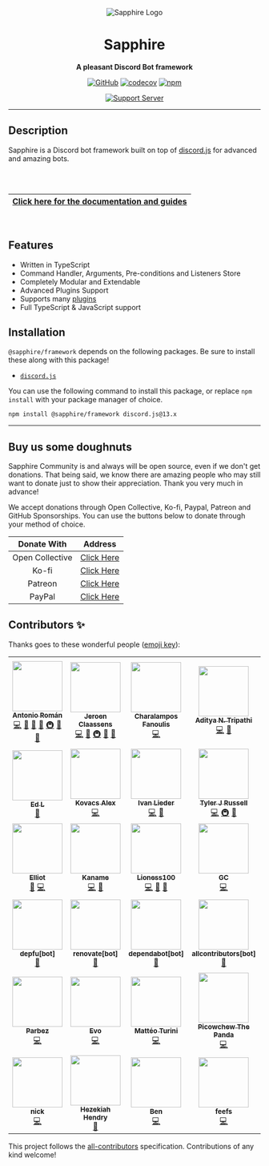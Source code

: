 <div align="center">

![Sapphire Logo](https://cdn.skyra.pw/gh-assets/sapphire-banner.png)

# Sapphire

**A pleasant Discord Bot framework**

[![GitHub](https://img.shields.io/github/license/sapphiredev/framework)](https://github.com/sapphiredev/framework/blob/main/LICENSE.md)
[![codecov](https://codecov.io/gh/sapphiredev/framework/branch/main/graph/badge.svg?token=AHPITY8WY9)](https://codecov.io/gh/sapphiredev/framework)
[![npm](https://img.shields.io/npm/v/@sapphire/framework?color=crimson&logo=npm&style=flat-square)](https://www.npmjs.com/package/@sapphire/framework)

[![Support Server](https://discord.com/api/guilds/737141877803057244/embed.png?style=banner2)](https://sapphirejs.dev/discord)

</div>

---

## Description

Sapphire is a Discord bot framework built on top of [discord.js] for advanced and amazing bots.

<div align="center" style="padding-top: 2rem; padding-bottom: 1rem">

| [**Click here for the documentation and guides**](https://www.sapphirejs.dev/) |
| ------------------------------------------------------------------------------ |

</div>

## Features

-   Written in TypeScript
-   Command Handler, Arguments, Pre-conditions and Listeners Store
-   Completely Modular and Extendable
-   Advanced Plugins Support
-   Supports many [plugins](https://github.com/sapphiredev/plugins)
-   Full TypeScript & JavaScript support

## Installation

`@sapphire/framework` depends on the following packages. Be sure to install these along with this package!

-   [`discord.js`](https://www.npmjs.com/package/discord.js)

You can use the following command to install this package, or replace `npm install` with your package manager of choice.

```sh
npm install @sapphire/framework discord.js@13.x
```

---

## Buy us some doughnuts

Sapphire Community is and always will be open source, even if we don't get donations. That being said, we know there are amazing people who may still want to donate just to show their appreciation. Thank you very much in advance!

We accept donations through Open Collective, Ko-fi, Paypal, Patreon and GitHub Sponsorships. You can use the buttons below to donate through your method of choice.

|   Donate With   |                       Address                       |
| :-------------: | :-------------------------------------------------: |
| Open Collective | [Click Here](https://sapphirejs.dev/opencollective) |
|      Ko-fi      |      [Click Here](https://sapphirejs.dev/kofi)      |
|     Patreon     |    [Click Here](https://sapphirejs.dev/patreon)     |
|     PayPal      |     [Click Here](https://sapphirejs.dev/paypal)     |

## Contributors ✨

Thanks goes to these wonderful people ([emoji key](https://allcontributors.org/docs/en/emoji-key)):

<!-- ALL-CONTRIBUTORS-LIST:START - Do not remove or modify this section -->
<!-- prettier-ignore-start -->
<!-- markdownlint-disable -->
<table>
  <tr>
    <td align="center"><a href="https://github.com/kyranet"><img src="https://avatars0.githubusercontent.com/u/24852502?v=4?s=100" width="100px;" alt=""/><br /><sub><b>Antonio Román</b></sub></a><br /><a href="https://github.com/sapphiredev/framework/commits?author=kyranet" title="Code">💻</a> <a href="https://github.com/sapphiredev/framework/commits?author=kyranet" title="Documentation">📖</a> <a href="#design-kyranet" title="Design">🎨</a> <a href="#ideas-kyranet" title="Ideas, Planning, & Feedback">🤔</a> <a href="#infra-kyranet" title="Infrastructure (Hosting, Build-Tools, etc)">🚇</a> <a href="#projectManagement-kyranet" title="Project Management">📆</a> <a href="#plugin-kyranet" title="Plugin/utility libraries">🔌</a></td>
    <td align="center"><a href="https://favware.tech/"><img src="https://avatars3.githubusercontent.com/u/4019718?v=4?s=100" width="100px;" alt=""/><br /><sub><b>Jeroen Claassens</b></sub></a><br /><a href="https://github.com/sapphiredev/framework/commits?author=favna" title="Code">💻</a> <a href="https://github.com/sapphiredev/framework/commits?author=favna" title="Documentation">📖</a> <a href="#infra-favna" title="Infrastructure (Hosting, Build-Tools, etc)">🚇</a> <a href="#projectManagement-favna" title="Project Management">📆</a> <a href="#plugin-favna" title="Plugin/utility libraries">🔌</a></td>
    <td align="center"><a href="https://github.com/cfanoulis"><img src="https://avatars3.githubusercontent.com/u/38255093?v=4?s=100" width="100px;" alt=""/><br /><sub><b>Charalampos Fanoulis</b></sub></a><br /><a href="https://github.com/sapphiredev/framework/commits?author=cfanoulis" title="Code">💻</a></td>
    <td align="center"><a href="https://github.com/AdityaTD"><img src="https://avatars0.githubusercontent.com/u/9266227?v=4?s=100" width="100px;" alt=""/><br /><sub><b>Aditya N. Tripathi</b></sub></a><br /><a href="https://github.com/sapphiredev/framework/commits?author=AdityaTD" title="Code">💻</a> <a href="https://github.com/sapphiredev/framework/commits?author=AdityaTD" title="Documentation">📖</a></td>
    <td align="center"><a href="http://leonard.sh"><img src="https://avatars1.githubusercontent.com/u/35312043?v=4?s=100" width="100px;" alt=""/><br /><sub><b>LeonardSSH</b></sub></a><br /><a href="https://github.com/sapphiredev/framework/commits?author=LeonardSSH" title="Documentation">📖</a> <a href="https://github.com/sapphiredev/framework/commits?author=LeonardSSH" title="Code">💻</a></td>
    <td align="center"><a href="https://Quantumlyy.com/"><img src="https://avatars1.githubusercontent.com/u/7919610?v=4?s=100" width="100px;" alt=""/><br /><sub><b>Nejc Drobnič</b></sub></a><br /><a href="https://github.com/sapphiredev/framework/commits?author=Quantumlyy" title="Code">💻</a> <a href="#plugin-Quantumlyy" title="Plugin/utility libraries">🔌</a></td>
    <td align="center"><a href="https://github.com/Phamzito"><img src="https://avatars2.githubusercontent.com/u/31642521?v=4?s=100" width="100px;" alt=""/><br /><sub><b>David Gustavo Herrera De La Cruz</b></sub></a><br /><a href="https://github.com/sapphiredev/framework/commits?author=Phamzito" title="Code">💻</a></td>
  </tr>
  <tr>
    <td align="center"><a href="https://github.com/Rexogamer"><img src="https://avatars0.githubusercontent.com/u/42586271?v=4?s=100" width="100px;" alt=""/><br /><sub><b>Ed L</b></sub></a><br /><a href="https://github.com/sapphiredev/framework/commits?author=Rexogamer" title="Documentation">📖</a></td>
    <td align="center"><a href="https://atm.moe/"><img src="https://avatars3.githubusercontent.com/u/31011461?v=4?s=100" width="100px;" alt=""/><br /><sub><b>Kovacs Alex</b></sub></a><br /><a href="https://github.com/sapphiredev/framework/commits?author=alexthemaster" title="Code">💻</a></td>
    <td align="center"><a href="https://github.com/Alcremie"><img src="https://avatars0.githubusercontent.com/u/54785334?v=4?s=100" width="100px;" alt=""/><br /><sub><b>Ivan Lieder</b></sub></a><br /><a href="https://github.com/sapphiredev/framework/commits?author=Alcremie" title="Code">💻</a> <a href="https://github.com/sapphiredev/framework/pulls?q=is%3Apr+reviewed-by%3AAlcremie" title="Reviewed Pull Requests">👀</a></td>
    <td align="center"><a href="https://github.com/Nytelife26"><img src="https://avatars1.githubusercontent.com/u/22531310?v=4?s=100" width="100px;" alt=""/><br /><sub><b>Tyler J Russell</b></sub></a><br /><a href="https://github.com/sapphiredev/framework/commits?author=Nytelife26" title="Code">💻</a> <a href="#infra-Nytelife26" title="Infrastructure (Hosting, Build-Tools, etc)">🚇</a> <a href="#plugin-Nytelife26" title="Plugin/utility libraries">🔌</a></td>
    <td align="center"><a href="https://github.com/Stitch07"><img src="https://avatars0.githubusercontent.com/u/29275227?v=4?s=100" width="100px;" alt=""/><br /><sub><b>Stitch07</b></sub></a><br /><a href="https://github.com/sapphiredev/framework/commits?author=Stitch07" title="Code">💻</a></td>
    <td align="center"><a href="https://lavya.tech/"><img src="https://avatars.githubusercontent.com/u/65386243?v=4?s=100" width="100px;" alt=""/><br /><sub><b>lavgup</b></sub></a><br /><a href="https://github.com/sapphiredev/framework/commits?author=lavgup" title="Documentation">📖</a></td>
    <td align="center"><a href="https://github.com/vladfrangu"><img src="https://avatars.githubusercontent.com/u/17960496?v=4?s=100" width="100px;" alt=""/><br /><sub><b>Vlad Frangu</b></sub></a><br /><a href="https://github.com/sapphiredev/framework/commits?author=vladfrangu" title="Code">💻</a> <a href="#infra-vladfrangu" title="Infrastructure (Hosting, Build-Tools, etc)">🚇</a> <a href="https://github.com/sapphiredev/framework/pulls?q=is%3Apr+reviewed-by%3Avladfrangu" title="Reviewed Pull Requests">👀</a></td>
  </tr>
  <tr>
    <td align="center"><a href="https://github.com/noftaly"><img src="https://avatars.githubusercontent.com/u/34779161?v=4?s=100" width="100px;" alt=""/><br /><sub><b>Elliot</b></sub></a><br /><a href="https://github.com/sapphiredev/framework/commits?author=noftaly" title="Documentation">📖</a> <a href="https://github.com/sapphiredev/framework/commits?author=noftaly" title="Code">💻</a></td>
    <td align="center"><a href="https://kaname.netlify.app"><img src="https://avatars.githubusercontent.com/u/56084970?v=4?s=100" width="100px;" alt=""/><br /><sub><b>Kaname</b></sub></a><br /><a href="https://github.com/sapphiredev/framework/commits?author=kaname-png" title="Code">💻</a> <a href="https://github.com/sapphiredev/framework/issues?q=author%3Akaname-png" title="Bug reports">🐛</a></td>
    <td align="center"><a href="https://github.com/Lioness100"><img src="https://avatars.githubusercontent.com/u/65814829?v=4?s=100" width="100px;" alt=""/><br /><sub><b>Lioness100</b></sub></a><br /><a href="https://github.com/sapphiredev/framework/commits?author=Lioness100" title="Code">💻</a> <a href="https://github.com/sapphiredev/framework/commits?author=Lioness100" title="Documentation">📖</a> <a href="https://github.com/sapphiredev/framework/issues?q=author%3ALioness100" title="Bug reports">🐛</a></td>
    <td align="center"><a href="https://github.com/gc"><img src="https://avatars.githubusercontent.com/u/30398469?v=4?s=100" width="100px;" alt=""/><br /><sub><b>GC</b></sub></a><br /><a href="https://github.com/sapphiredev/framework/commits?author=gc" title="Code">💻</a></td>
    <td align="center"><a href="https://minecolonies.com/"><img src="https://avatars.githubusercontent.com/u/19329455?v=4?s=100" width="100px;" alt=""/><br /><sub><b>Mark Fisher</b></sub></a><br /><a href="https://github.com/sapphiredev/framework/commits?author=PoroUsedSnax" title="Code">💻</a></td>
    <td align="center"><a href="https://github.com/bitomic"><img src="https://avatars.githubusercontent.com/u/35199700?v=4?s=100" width="100px;" alt=""/><br /><sub><b>bitomic</b></sub></a><br /><a href="https://github.com/sapphiredev/framework/commits?author=bitomic" title="Code">💻</a></td>
    <td align="center"><a href="https://c43721.github.io/"><img src="https://avatars.githubusercontent.com/u/55610086?v=4?s=100" width="100px;" alt=""/><br /><sub><b>c43721</b></sub></a><br /><a href="https://github.com/sapphiredev/framework/commits?author=c43721" title="Code">💻</a></td>
  </tr>
  <tr>
    <td align="center"><a href="https://github.com/apps/depfu"><img src="https://avatars.githubusercontent.com/in/715?v=4?s=100" width="100px;" alt=""/><br /><sub><b>depfu[bot]</b></sub></a><br /><a href="#maintenance-depfu[bot]" title="Maintenance">🚧</a></td>
    <td align="center"><a href="https://github.com/apps/renovate"><img src="https://avatars.githubusercontent.com/in/2740?v=4?s=100" width="100px;" alt=""/><br /><sub><b>renovate[bot]</b></sub></a><br /><a href="#maintenance-renovate[bot]" title="Maintenance">🚧</a></td>
    <td align="center"><a href="https://github.com/apps/dependabot"><img src="https://avatars.githubusercontent.com/in/29110?v=4?s=100" width="100px;" alt=""/><br /><sub><b>dependabot[bot]</b></sub></a><br /><a href="#maintenance-dependabot[bot]" title="Maintenance">🚧</a></td>
    <td align="center"><a href="https://github.com/apps/allcontributors"><img src="https://avatars.githubusercontent.com/in/23186?v=4?s=100" width="100px;" alt=""/><br /><sub><b>allcontributors[bot]</b></sub></a><br /><a href="https://github.com/sapphiredev/framework/commits?author=allcontributors[bot]" title="Documentation">📖</a></td>
    <td align="center"><a href="https://megatank58.me/"><img src="https://avatars.githubusercontent.com/u/51410502?v=4?s=100" width="100px;" alt=""/><br /><sub><b>megatank58</b></sub></a><br /><a href="https://github.com/sapphiredev/framework/commits?author=megatank58" title="Code">💻</a></td>
    <td align="center"><a href="https://github.com/feralheart"><img src="https://avatars.githubusercontent.com/u/3487559?v=4?s=100" width="100px;" alt=""/><br /><sub><b>Feralheart</b></sub></a><br /><a href="https://github.com/sapphiredev/framework/commits?author=feralheart" title="Code">💻</a></td>
    <td align="center"><a href="https://github.com/r-priyam"><img src="https://avatars.githubusercontent.com/u/50884372?v=4?s=100" width="100px;" alt=""/><br /><sub><b>Priyam</b></sub></a><br /><a href="https://github.com/sapphiredev/framework/commits?author=r-priyam" title="Code">💻</a></td>
  </tr>
  <tr>
    <td align="center"><a href="https://github.com/imranbarbhuiya"><img src="https://avatars.githubusercontent.com/u/74945038?v=4?s=100" width="100px;" alt=""/><br /><sub><b>Parbez</b></sub></a><br /><a href="https://github.com/sapphiredev/framework/commits?author=imranbarbhuiya" title="Code">💻</a></td>
    <td align="center"><a href="https://github.com/EvolutionX-10"><img src="https://avatars.githubusercontent.com/u/85353424?v=4?s=100" width="100px;" alt=""/><br /><sub><b>Evo</b></sub></a><br /><a href="https://github.com/sapphiredev/framework/commits?author=EvolutionX-10" title="Code">💻</a></td>
    <td align="center"><a href="https://github.com/matteoturini"><img src="https://avatars.githubusercontent.com/u/69425093?v=4?s=100" width="100px;" alt=""/><br /><sub><b>Mattéo Turini</b></sub></a><br /><a href="https://github.com/sapphiredev/framework/commits?author=matteoturini" title="Code">💻</a></td>
    <td align="center"><a href="https://github.com/Picowchew"><img src="https://avatars.githubusercontent.com/u/58180935?v=4?s=100" width="100px;" alt=""/><br /><sub><b>Picowchew The Panda</b></sub></a><br /><a href="https://github.com/sapphiredev/framework/commits?author=Picowchew" title="Code">💻</a></td>
    <td align="center"><a href="https://github.com/samfundev"><img src="https://avatars.githubusercontent.com/u/6759716?v=4?s=100" width="100px;" alt=""/><br /><sub><b>Sam</b></sub></a><br /><a href="https://github.com/sapphiredev/framework/commits?author=samfundev" title="Code">💻</a></td>
    <td align="center"><a href="https://github.com/UndiedGamer"><img src="https://avatars.githubusercontent.com/u/84702365?v=4?s=100" width="100px;" alt=""/><br /><sub><b>UndiedGamer</b></sub></a><br /><a href="https://github.com/sapphiredev/framework/commits?author=UndiedGamer" title="Code">💻</a></td>
    <td align="center"><a href="https://github.com/botatooo"><img src="https://avatars.githubusercontent.com/u/63275405?v=4?s=100" width="100px;" alt=""/><br /><sub><b>botato</b></sub></a><br /><a href="https://github.com/sapphiredev/framework/commits?author=botatooo" title="Code">💻</a></td>
  </tr>
  <tr>
    <td align="center"><a href="https://github.com/nicklvh"><img src="https://avatars.githubusercontent.com/u/62725534?v=4?s=100" width="100px;" alt=""/><br /><sub><b>nick</b></sub></a><br /><a href="https://github.com/sapphiredev/framework/commits?author=nicklvh" title="Code">💻</a></td>
    <td align="center"><a href="https://shadownova.dev/"><img src="https://avatars.githubusercontent.com/u/46537907?v=4?s=100" width="100px;" alt=""/><br /><sub><b>Hezekiah Hendry</b></sub></a><br /><a href="#tool-RealShadowNova" title="Tools">🔧</a></td>
    <td align="center"><a href="https://github.com/BenSegal855"><img src="https://avatars.githubusercontent.com/u/34194692?v=4?s=100" width="100px;" alt=""/><br /><sub><b>Ben</b></sub></a><br /><a href="https://github.com/sapphiredev/framework/commits?author=BenSegal855" title="Code">💻</a></td>
    <td align="center"><a href="https://github.com/feefs"><img src="https://avatars.githubusercontent.com/u/25848712?v=4?s=100" width="100px;" alt=""/><br /><sub><b>feefs</b></sub></a><br /><a href="https://github.com/sapphiredev/framework/commits?author=feefs" title="Code">💻</a></td>
  </tr>
</table>

<!-- markdownlint-restore -->
<!-- prettier-ignore-end -->

<!-- ALL-CONTRIBUTORS-LIST:END -->

This project follows the [all-contributors](https://github.com/all-contributors/all-contributors) specification. Contributions of any kind welcome!

[discord.js]: https://github.com/discordjs/discord.js
